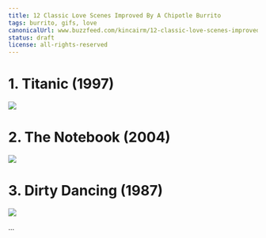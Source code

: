 ```yaml
---
title: 12 Classic Love Scenes Improved By A Chipotle Burrito
tags: burrito, gifs, love
canonicalUrl: www.buzzfeed.com/kincairm/12-classic-love-scenes-improved-by-a-chipotle-burr-a4wp#.iab3N1w76
status: draft
license: all-rights-reserved
---
```


# 1. Titanic (1997)

![](http://ak-hdl.buzzfed.com/static/2014-04/enhanced/webdr05/28/11/enhanced-21200-1398697731-24.jpg)

# 2. The Notebook (2004)

![](http://ak-hdl.buzzfed.com/static/2014-04/enhanced/webdr06/28/11/enhanced-13907-1398700313-2.jpg)

# 3. Dirty Dancing (1987)

![](http://ak-hdl.buzzfed.com/static/2014-04/enhanced/webdr04/28/11/enhanced-31301-1398697944-9.jpg)

...

